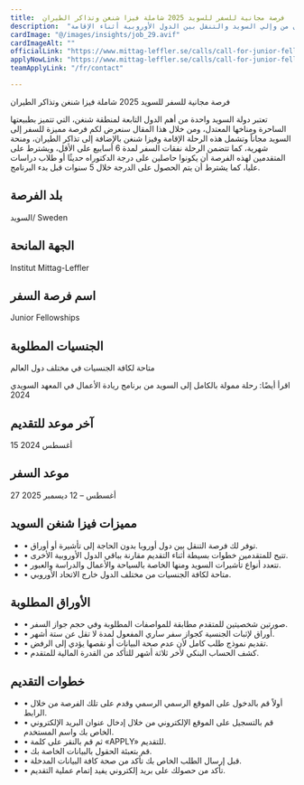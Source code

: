 ```yaml
---
title:  فرصة مجانية للسفر للسويد 2025 شاملة فيزا شنغن وتذاكر الطيران 
description:  "فرصة ذهبية ممولة بالكامل شاملة تأشيرة الشنغن وتذاكر الطيران من وإلي السويد والتنقل بين الدول الأوروبية أثناء الإقامة" 
cardImage: "@/images/insights/job_29.avif" 
cardImageAlt: "" 
officialLink: "https://www.mittag-leffler.se/calls/call-for-junior-fellowships/proposal-instructions-and-submission" 
applyNowLink: "https://www.mittag-leffler.se/calls/call-for-junior-fellowships/proposal-instructions-and-submission" 
teamApplyLink: "/fr/contact"

---
```


فرصة مجانية للسفر للسويد 2025 شاملة فيزا شنغن وتذاكر الطيران

تعتبر دولة السويد واحدة من أهم الدول التابعة لمنطقة شنغن، التي تتميز بطبيعتها الساحرة ومناخها المعتدل، ومن خلال هذا المقال سنعرض لكم فرصة مميزة للسفر إلى السويد مجاناً وتشمل هذه الرحلة الإقامة وفيزا شنغن بالإضافة إلى تذاكر الطيران، ومنحة شهرية، كما تتضمن الرحلة نفقات السفر لمدة 6 أسابيع على الأقل، ويشترط على المتقدمين لهذه الفرصة أن يكونوا حاصلين على درجة الدكتوراه حديثًا أو طلاب دراسات عليا، كما يشترط أن يتم الحصول على الدرجة خلال 5 سنوات قبل بدء البرنامج.

## بلد الفرصة

السويد/ Sweden

## الجهة المانحة

Institut Mittag-Leffler

## اسم فرصة السفر

Junior Fellowships

## الجنسيات المطلوبة

متاحة لكافة الجنسيات في مختلف دول العالم

اقرأ أيضًا: رحلة ممولة بالكامل إلى السويد من برنامج ريادة الأعمال في المعهد السويدي 2024

## آخر موعد للتقديم

15 أغسطس 2024

## موعد السفر

27 أغسطس – 12 ديسمبر 2025

## مميزات فيزا شنغن السويد

- • توفر لك فرصة التنقل بين دول أوروبا بدون الحاجة إلى تأشيرة أو أوراق.
- • تتيح للمتقدمين خطوات بسيطة أثناء التقديم مقارنة بباقي الدول الأوروبية الأخرى.
- • تتعدد أنواع تأشيرات السويد ومنها الخاصة بالسياحة والأعمال والدراسة والعبور.
- • متاحة لكافة الجنسيات من مختلف الدول خارج الاتحاد الأوروبي.

## الأوراق المطلوبة

- • صورتين شخصيتين للمتقدم مطابقة للمواصفات المطلوبة وفي حجم جواز السفر.
- • أوراق لإثبات الجنسية كجواز سفر ساري المفعول لمدة لا تقل عن ستة أشهر.
- • تقديم نموذج طلب كامل لأن عدم صحة البيانات أو نقصها يؤدي إلى الرفض.
- • كشف الحساب البنكي لأخر ثلاثة أشهر للتأكد من القدرة المالية للمتقدم.

## خطوات التقديم

- • أولاً قم بالدخول على الموقع الرسمي الرسمي وقدم على تلك الفرصة من خلال الرابط.
- • قم بالتسجيل على الموقع الإلكتروني من خلال إدخال عنوان البريد الإلكتروني الخاص بك واسم المستخدم.
- • ثم قم بالنقر على كلمة «APPLY» للتقديم.
- • قم بتعبئة الحقول بالبيانات الخاصة بك.
- • قبل إرسال الطلب الخاص بك تأكد من صحة كافة البيانات المدخلة.
- • تأكد من حصولك على بريد إلكتروني يفيد إتمام عملية التقديم.

